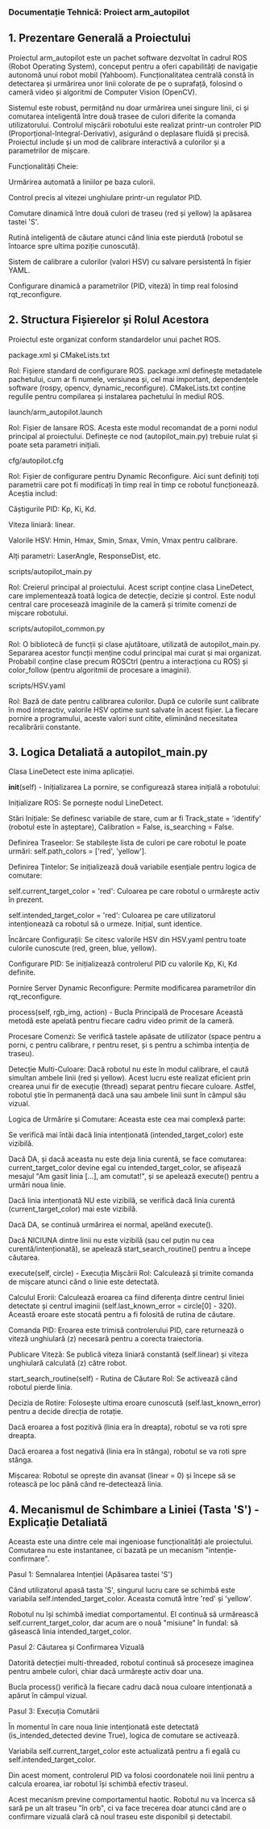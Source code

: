 ### Documentație Tehnică: Proiect arm_autopilot
## 1. Prezentare Generală a Proiectului
Proiectul arm_autopilot este un pachet software dezvoltat în cadrul ROS (Robot Operating System), conceput pentru a oferi capabilități de navigație autonomă unui robot mobil (Yahboom). Funcționalitatea centrală constă în detectarea și urmărirea unor linii colorate de pe o suprafață, folosind o cameră video și algoritmi de Computer Vision (OpenCV).

Sistemul este robust, permițând nu doar urmărirea unei singure linii, ci și comutarea inteligentă între două trasee de culori diferite la comanda utilizatorului. Controlul mișcării robotului este realizat printr-un controler PID (Proporțional-Integral-Derivativ), asigurând o deplasare fluidă și precisă. Proiectul include și un mod de calibrare interactivă a culorilor și a parametrilor de mișcare.

Funcționalități Cheie:

Urmărirea automată a liniilor pe baza culorii.

Control precis al vitezei unghiulare printr-un regulator PID.

Comutare dinamică între două culori de traseu (red și yellow) la apăsarea tastei 'S'.

Rutină inteligentă de căutare atunci când linia este pierdută (robotul se întoarce spre ultima poziție cunoscută).

Sistem de calibrare a culorilor (valori HSV) cu salvare persistentă în fișier YAML.

Configurare dinamică a parametrilor (PID, viteză) în timp real folosind rqt_reconfigure.

## 2. Structura Fișierelor și Rolul Acestora
Proiectul este organizat conform standardelor unui pachet ROS.

package.xml și CMakeLists.txt

Rol: Fișiere standard de configurare ROS. package.xml definește metadatele pachetului, cum ar fi numele, versiunea și, cel mai important, dependențele software (rospy, opencv, dynamic_reconfigure). CMakeLists.txt conține regulile pentru compilarea și instalarea pachetului în mediul ROS.

launch/arm_autopilot.launch

Rol: Fișier de lansare ROS. Acesta este modul recomandat de a porni nodul principal al proiectului. Definește ce nod (autopilot_main.py) trebuie rulat și poate seta parametri inițiali.

cfg/autopilot.cfg

Rol: Fișier de configurare pentru Dynamic Reconfigure. Aici sunt definiți toți parametrii care pot fi modificați în timp real în timp ce robotul funcționează. Aceștia includ:

Câștigurile PID: Kp, Ki, Kd.

Viteza liniară: linear.

Valorile HSV: Hmin, Hmax, Smin, Smax, Vmin, Vmax pentru calibrare.

Alți parametri: LaserAngle, ResponseDist, etc.

scripts/autopilot_main.py

Rol: Creierul principal al proiectului. Acest script conține clasa LineDetect, care implementează toată logica de detecție, decizie și control. Este nodul central care procesează imaginile de la cameră și trimite comenzi de mișcare robotului.

scripts/autopilot_common.py

Rol: O bibliotecă de funcții și clase ajutătoare, utilizată de autopilot_main.py. Separarea acestor funcții menține codul principal mai curat și mai organizat. Probabil conține clase precum ROSCtrl (pentru a interacționa cu ROS) și color_follow (pentru algoritmii de procesare a imaginii).

scripts/HSV.yaml

Rol: Bază de date pentru calibrarea culorilor. După ce culorile sunt calibrate în mod interactiv, valorile HSV optime sunt salvate în acest fișier. La fiecare pornire a programului, aceste valori sunt citite, eliminând necesitatea recalibrării constante.

## 3. Logica Detaliată a autopilot_main.py
Clasa LineDetect este inima aplicației.

__init__(self) - Inițializarea
La pornire, se configurează starea inițială a robotului:

Inițializare ROS: Se pornește nodul LineDetect.

Stări Inițiale: Se definesc variabile de stare, cum ar fi Track_state = 'identify' (robotul este în așteptare), Calibration = False, is_searching = False.

Definirea Traseelor: Se stabilește lista de culori pe care robotul le poate urmări: self.path_colors = ['red', 'yellow'].

Definirea Țintelor: Se inițializează două variabile esențiale pentru logica de comutare:

self.current_target_color = 'red': Culoarea pe care robotul o urmărește activ în prezent.

self.intended_target_color = 'red': Culoarea pe care utilizatorul intenționează ca robotul să o urmeze. Inițial, sunt identice.

Încărcare Configurații: Se citesc valorile HSV din HSV.yaml pentru toate culorile cunoscute (red, green, blue, yellow).

Configurare PID: Se inițializează controlerul PID cu valorile Kp, Ki, Kd definite.

Pornire Server Dynamic Reconfigure: Permite modificarea parametrilor din rqt_reconfigure.

process(self, rgb_img, action) - Bucla Principală de Procesare
Această metodă este apelată pentru fiecare cadru video primit de la cameră.

Procesare Comenzi: Se verifică tastele apăsate de utilizator (space pentru a porni, c pentru calibrare, r pentru reset, și s pentru a schimba intenția de traseu).

Detecție Multi-Culoare: Dacă robotul nu este în modul calibrare, el caută simultan ambele linii (red și yellow). Acest lucru este realizat eficient prin crearea unui fir de execuție (thread) separat pentru fiecare culoare. Astfel, robotul știe în permanență dacă una sau ambele linii sunt în câmpul său vizual.

Logica de Urmărire și Comutare: Aceasta este cea mai complexă parte:

Se verifică mai întâi dacă linia intenționată (intended_target_color) este vizibilă.

Dacă DA, și dacă aceasta nu este deja linia curentă, se face comutarea: current_target_color devine egal cu intended_target_color, se afișează mesajul "Am gasit linia [...], am comutat!", și se apelează execute() pentru a urmări noua linie.

Dacă linia intenționată NU este vizibilă, se verifică dacă linia curentă (current_target_color) mai este vizibilă.

Dacă DA, se continuă urmărirea ei normal, apelând execute().

Dacă NICIUNA dintre linii nu este vizibilă (sau cel puțin nu cea curentă/intenționată), se apelează start_search_routine() pentru a începe căutarea.

execute(self, circle) - Execuția Mișcării
Rol: Calculează și trimite comanda de mișcare atunci când o linie este detectată.

Calculul Erorii: Calculează eroarea ca fiind diferența dintre centrul liniei detectate și centrul imaginii (self.last_known_error = circle[0] - 320). Această eroare este stocată pentru a fi folosită de rutina de căutare.

Comanda PID: Eroarea este trimisă controlerului PID, care returnează o viteză unghiulară (z) necesară pentru a corecta traiectoria.

Publicare Viteză: Se publică viteza liniară constantă (self.linear) și viteza unghiulară calculată (z) către robot.

start_search_routine(self) - Rutina de Căutare
Rol: Se activează când robotul pierde linia.

Decizia de Rotire: Folosește ultima eroare cunoscută (self.last_known_error) pentru a decide direcția de rotație.

Dacă eroarea a fost pozitivă (linia era în dreapta), robotul se va roti spre dreapta.

Dacă eroarea a fost negativă (linia era în stânga), robotul se va roti spre stânga.

Mișcarea: Robotul se oprește din avansat (linear = 0) și începe să se rotească pe loc până când re-detectează linia.

## 4. Mecanismul de Schimbare a Liniei (Tasta 'S') - Explicație Detaliată
Aceasta este una dintre cele mai ingenioase funcționalități ale proiectului. Comutarea nu este instantanee, ci bazată pe un mecanism "intenție-confirmare".

Pasul 1: Semnalarea Intenției (Apăsarea tastei 'S')

Când utilizatorul apasă tasta 'S', singurul lucru care se schimbă este variabila self.intended_target_color. Aceasta comută între 'red' și 'yellow'.

Robotul nu își schimbă imediat comportamentul. El continuă să urmărească self.current_target_color, dar acum are o nouă "misiune" în fundal: să găsească linia intended_target_color.

Pasul 2: Căutarea și Confirmarea Vizuală

Datorită detecției multi-threaded, robotul continuă să proceseze imaginea pentru ambele culori, chiar dacă urmărește activ doar una.

Bucla process() verifică la fiecare cadru dacă noua culoare intenționată a apărut în câmpul vizual.

Pasul 3: Execuția Comutării

În momentul în care noua linie intenționată este detectată (is_intended_detected devine True), logica de comutare se activează.

Variabila self.current_target_color este actualizată pentru a fi egală cu self.intended_target_color.

Din acest moment, controlerul PID va folosi coordonatele noii linii pentru a calcula eroarea, iar robotul își schimbă efectiv traseul.

Acest mecanism previne comportamentul haotic. Robotul nu va încerca să sară pe un alt traseu "în orb", ci va face trecerea doar atunci când are o confirmare vizuală clară că noul traseu este disponibil și detectabil.
